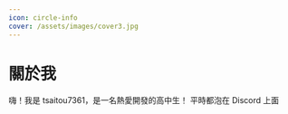 ```yaml
---
icon: circle-info
cover: /assets/images/cover3.jpg
---
```


# 關於我

嗨！我是 tsaitou7361，是一名熱愛開發的高中生！
平時都泡在 Discord 上面

